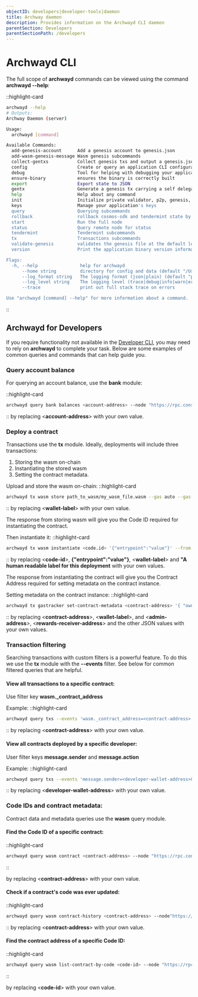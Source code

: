 ```yaml
---
objectID: developers|developer-tools|daemon
title: Archway daemon
description: Provides information on the Archwayd CLI daemon
parentSection: Developers
parentSectionPath: /developers
---
```


# Archwayd CLI

The full scope of **archwayd** commands can be viewed using the command **archwayd --help**:

::highlight-card

```bash
archwayd --help
# Outputs:
Archway Daemon (server)

Usage:
  archwayd [command]

Available Commands:
  add-genesis-account      Add a genesis account to genesis.json
  add-wasm-genesis-message Wasm genesis subcommands
  collect-gentxs           Collect genesis txs and output a genesis.json file
  config                   Create or query an application CLI configuration file
  debug                    Tool for helping with debugging your application
  ensure-binary            ensures the binary is correctly built
  export                   Export state to JSON
  gentx                    Generate a genesis tx carrying a self delegation
  help                     Help about any command
  init                     Initialize private validator, p2p, genesis, and application configuration files
  keys                     Manage your application's keys
  query                    Querying subcommands
  rollback                 rollback cosmos-sdk and tendermint state by one height
  start                    Run the full node
  status                   Query remote node for status
  tendermint               Tendermint subcommands
  tx                       Transactions subcommands
  validate-genesis         validates the genesis file at the default location or at the location passed as an arg
  version                  Print the application binary version information

Flags:
  -h, --help                help for archwayd
      --home string         directory for config and data (default "/Users/adrianthompson/.archway")
      --log_format string   The logging format (json|plain) (default "plain")
      --log_level string    The logging level (trace|debug|info|warn|error|fatal|panic) (default "info")
      --trace               print out full stack trace on errors

Use "archwayd [command] --help" for more information about a command.
```

::

## Archwayd for Developers

If you require functionality not available in the <a href="https://www.npmjs.com/package/@archwayhq/cli" target="_blank" >Developer CLI</a>, you may need to rely on **archwayd** to complete your task. Below are some examples of common queries and commands that can help guide you.

### Query account balance

For querying an account balance, use the **bank** module:

::highlight-card

```bash
archwayd query bank balances <account-address> --node "https://rpc.constantine.archway.tech:443"
```

::
by replacing <**account-address**> with your own value.


### Deploy a contract

Transactions use the **tx** module. Ideally, deployments will include three transactions: 
1) Storing the wasm on-chain
2) Instantiating the stored wasm
3) Setting the contract metadata.

Upload and store the wasm on-chain:
::highlight-card

```bash
archwayd tx wasm store path_to_wasm/my_wasm_file.wasm --gas auto --gas-prices $(archwayd q rewards estimate-fees 1 --node 'https://rpc.constantine.archway.tech:443' --output json | jq -r '.gas_unit_price | (.amount + .denom)') --gas-adjustment 1.4 --from <wallet-label> --chain-id "constantine-3" --node "https://rpc.constantine.archway.tech:443" --broadcast-mode sync --output json -y
```

::
by replacing <**wallet-label**> with your own value.


The response from storing wasm will give you the Code ID required for instantiating the contract.

Then instantiate it:
::highlight-card

```bash
archwayd tx wasm instantiate <code.id> '{"entrypoint":"value"}' --from <wallet-label> --label "A human readable label for this deployment" --gas auto --gas-prices $(archwayd q rewards estimate-fees 1 --node 'https://rpc.constantine.archway.tech:443' --output json | jq -r '.gas_unit_price | (.amount + .denom)') --gas-adjustment 1.4 --chain-id "constantine-3" --node "https://rpc.constantine.archway.tech:443" --broadcast-mode sync --output json -y
```

::
by replacing <**code-id**>, **{"entrypoint":"value"}**, <**wallet-label**> and
**"A human readable label for this deployment** with your own values.


The response from instantiating the contract will give you the Contract Address required for setting metadata on the contract instance.

Setting metadata on the contract instance:
::highlight-card

```bash
archwayd tx gastracker set-contract-metadata <contract-address> '{ "owner_address": <admin-address>, "reward_address": <rewards-receiver-address>, "collect_premium": false, "premium_percentage_charged": 0, "gas_rebate_to_user": false }' --gas auto --gas-prices $(archwayd q rewards estimate-fees 1 --node 'https://rpc.constantine.archway.tech:443' --output json | jq -r '.gas_unit_price | (.amount + .denom)') --gas-adjustment 1.4 --from <wallet-label> --chain-id "constantine-3" --node "https://rpc.constantine.archway.tech:443" --broadcast-mode sync --output json -y
```

::
by replacing <**contract-address**>, <**wallet-label**>, and <**admin-address**>, <**rewards-receiver-address**> and the other JSON values with your own values.


### Transaction filtering

Searching transactions with custom filters is a powerful feature. To do this we use the **tx** module with the **--events** filter. See below for common filtered queries that are helpful.

#### View all transactions to a specific contract:

Use filter key **wasm._contract_address**

Example:
::highlight-card

```bash
archwayd query txs --events 'wasm._contract_address=<contract-address>' --node "https://rpc.constantine.archway.tech:443"
```

::
by replacing <**contract-address**> with your own value.

#### View all contracts deployed by a specific developer:

User filter keys **message.sender** and **message.action**

Example:
::highlight-card

```bash
archwayd query txs --events 'message.sender=<developer-wallet-address>&message.action=/cosmwasm.wasm.v1.MsgInstantiateContract' --node "https://rpc.constantine.archway.tech:443"
```

::
by replacing <**developer-wallet-address**> with your own value.


### Code IDs and contract metadata:

Contract data and metadata queries use the **wasm** query module.

#### Find the Code ID of a specific contract:

::highlight-card

```bash
archwayd query wasm contract <contract-address> --node "https://rpc.constantine.archway.tech:443"
```
::

by replacing <**contract-address**> with your own value.


#### Check if a contract's code was ever updated:
::highlight-card

```bash
archwayd query wasm contract-history <contract-address> --node"https://rpc.constantine.archway.tech:443"
```

::
by replacing <**contract-address**> with your own value.


#### Find the contract address of a specific Code ID:

::highlight-card

```bash
archwayd query wasm list-contract-by-code <code-id> --node "https://rpc.constantine.archway.tech:443"
```
::

by replacing <**code-id**> with your own value.